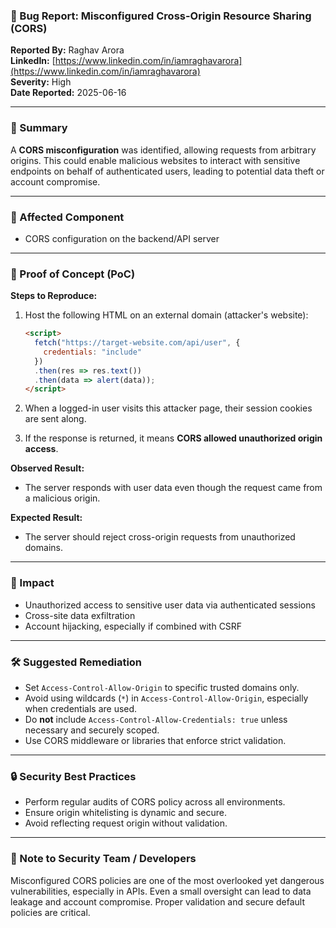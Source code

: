 ### 🐞 Bug Report: Misconfigured Cross-Origin Resource Sharing (CORS)

**Reported By:** Raghav Arora  
**LinkedIn:** [https://www.linkedin.com/in/iamraghavarora](https://www.linkedin.com/in/iamraghavarora)  
**Severity:** High  
**Date Reported:** 2025-06-16

---

### 📄 Summary

A **CORS misconfiguration** was identified, allowing requests from arbitrary origins. This could enable malicious websites to interact with sensitive endpoints on behalf of authenticated users, leading to potential data theft or account compromise.

---

### 📌 Affected Component

- CORS configuration on the backend/API server

---

### 🚨 Proof of Concept (PoC)

**Steps to Reproduce:**

1. Host the following HTML on an external domain (attacker's website):

   ```html
   <script>
     fetch("https://target-website.com/api/user", {
       credentials: "include"
     })
     .then(res => res.text())
     .then(data => alert(data));
   </script>
   ```

2. When a logged-in user visits this attacker page, their session cookies are sent along.

3. If the response is returned, it means **CORS allowed unauthorized origin access**.

**Observed Result:**

- The server responds with user data even though the request came from a malicious origin.

**Expected Result:**

- The server should reject cross-origin requests from unauthorized domains.

---

### 🎯 Impact

- Unauthorized access to sensitive user data via authenticated sessions
- Cross-site data exfiltration
- Account hijacking, especially if combined with CSRF

---

### 🛠️ Suggested Remediation

- Set `Access-Control-Allow-Origin` to specific trusted domains only.
- Avoid using wildcards (`*`) in `Access-Control-Allow-Origin`, especially when credentials are used.
- Do **not** include `Access-Control-Allow-Credentials: true` unless necessary and securely scoped.
- Use CORS middleware or libraries that enforce strict validation.

---

### 🔒 Security Best Practices

- Perform regular audits of CORS policy across all environments.
- Ensure origin whitelisting is dynamic and secure.
- Avoid reflecting request origin without validation.

---

### 🙏 Note to Security Team / Developers

Misconfigured CORS policies are one of the most overlooked yet dangerous vulnerabilities, especially in APIs. Even a small oversight can lead to data leakage and account compromise. Proper validation and secure default policies are critical.
